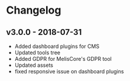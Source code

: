 # Changelog

## v3.0.0 - 2018-07-31
* Added dashboard plugins for CMS
* Updated tools tree
* Added GDPR for MelisCore's GDPR tool
* Updated assets
* fixed responsive issue on dashboard plugins
